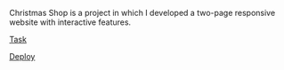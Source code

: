 Christmas Shop is a project in which I developed a two-page responsive website with interactive features.

[Task](https://github.com/rolling-scopes-school/tasks/blob/master/tasks/christmas-shop/christmas-shop.md)

[Deploy](https://exact84.github.io/Christmas-shop/christmas-shop/index.html)


